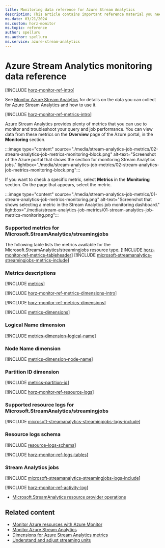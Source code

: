 ```yaml
---
title: Monitoring data reference for Azure Stream Analytics
description: This article contains important reference material you need when you monitor Azure Stream Analytics.
ms.date: 03/21/2024
ms.custom: horz-monitor
ms.topic: reference
author: spelluru
ms.author: spelluru
ms.service: azure-stream-analytics
---
```


# Azure Stream Analytics monitoring data reference

[!INCLUDE [horz-monitor-ref-intro](~/reusable-content/ce-skilling/azure/includes/azure-monitor/horizontals/horz-monitor-ref-intro.md)]

See [Monitor Azure Stream Analytics](monitor-azure-stream-analytics.md) for details on the data you can collect for Azure Stream Analytics and how to use it.

[!INCLUDE [horz-monitor-ref-metrics-intro](~/reusable-content/ce-skilling/azure/includes/azure-monitor/horizontals/horz-monitor-ref-metrics-intro.md)]

Azure Stream Analytics provides plenty of metrics that you can use to monitor and troubleshoot your query and job performance. You can view data from these metrics on the **Overview** page of the Azure portal, in the **Monitoring** section.  

:::image type="content" source="./media/stream-analytics-job-metrics/02-stream-analytics-job-metrics-monitoring-block.png" alt-text="Screenshot of the Azure portal that shows the section for monitoring Stream Analytics jobs." lightbox="./media/stream-analytics-job-metrics/02-stream-analytics-job-metrics-monitoring-block.png":::

If you want to check a specific metric, select **Metrics** in the **Monitoring** section. On the page that appears, select the metric.

:::image type="content" source="./media/stream-analytics-job-metrics/01-stream-analytics-job-metrics-monitoring.png" alt-text="Screenshot that shows selecting a metric in the Stream Analytics job monitoring dashboard." lightbox="./media/stream-analytics-job-metrics/01-stream-analytics-job-metrics-monitoring.png":::

### Supported metrics for Microsoft.StreamAnalytics/streamingjobs
The following table lists the metrics available for the Microsoft.StreamAnalytics/streamingjobs resource type.
[!INCLUDE [horz-monitor-ref-metrics-tableheader](~/reusable-content/ce-skilling/azure/includes/azure-monitor/horizontals/horz-monitor-ref-metrics-tableheader.md)]
[!INCLUDE [microsoft-streamanalytics-streamingjobs-metrics-include](~/reusable-content/ce-skilling/azure/includes/azure-monitor/reference/metrics/microsoft-streamanalytics-streamingjobs-metrics-include.md)]

### Metrics descriptions

[!INCLUDE [metrics](./includes/metrics.md)]

[!INCLUDE [horz-monitor-ref-metrics-dimensions-intro](~/reusable-content/ce-skilling/azure/includes/azure-monitor/horizontals/horz-monitor-ref-metrics-dimensions-intro.md)]

[!INCLUDE [horz-monitor-ref-metrics-dimensions](~/reusable-content/ce-skilling/azure/includes/azure-monitor/horizontals/horz-monitor-ref-metrics-dimensions.md)]

[!INCLUDE [metrics-dimensions](./includes/metrics-dimensions.md)]

### Logical Name dimension

[!INCLUDE [metrics-dimension-logical-name](./includes/metrics-dimension-logical-name.md)]

### Node Name dimension

[!INCLUDE [metrics-dimension-node-name](./includes/metrics-dimension-node-name.md)]

### Partition ID dimension

[!INCLUDE [metrics-partition-id](./includes/metrics-dimension-partition-id.md)]

[!INCLUDE [horz-monitor-ref-resource-logs](~/reusable-content/ce-skilling/azure/includes/azure-monitor/horizontals/horz-monitor-ref-resource-logs.md)]

### Supported resource logs for Microsoft.StreamAnalytics/streamingjobs
[!INCLUDE [microsoft-streamanalytics-streamingjobs-logs-include](~/reusable-content/ce-skilling/azure/includes/azure-monitor/reference/logs/microsoft-streamanalytics-streamingjobs-logs-include.md)]

### Resource logs schema

[!INCLUDE [resource-logs-schema](./includes/resource-logs-schema.md)]

[!INCLUDE [horz-monitor-ref-logs-tables](~/reusable-content/ce-skilling/azure/includes/azure-monitor/horizontals/horz-monitor-ref-logs-tables.md)]

### Stream Analytics jobs
[!INCLUDE [microsoft-streamanalytics-streamingjobs-logs-include](~/reusable-content/ce-skilling/azure/includes/azure-monitor/reference/logs/microsoft-streamanalytics-streamingjobs-logs-include.md)]

[!INCLUDE [horz-monitor-ref-activity-log](~/reusable-content/ce-skilling/azure/includes/azure-monitor/horizontals/horz-monitor-ref-activity-log.md)]
- [Microsoft.StreamAnalytics resource provider operations](../role-based-access-control/permissions/internet-of-things.md#microsoftstreamanalytics)

## Related content

- [Monitor Azure resources with Azure Monitor](../azure-monitor/essentials/monitor-azure-resource.md)
- [Monitor Azure Stream Analytics](monitor-azure-stream-analytics.md)
- [Dimensions for Azure Stream Analytics metrics](monitor-azure-stream-analytics-reference.md#metric-dimensions)
- [Understand and adjust streaming units](stream-analytics-streaming-unit-consumption.md)
